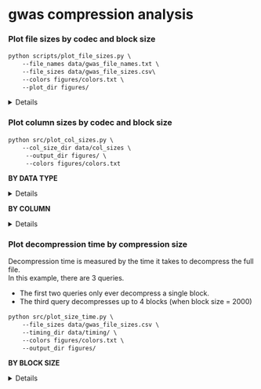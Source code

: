 # gwas compression analysis

### Plot file sizes by codec and block size
```
python scripts/plot_file_sizes.py \
    --file_names data/gwas_file_names.txt \
    --file_sizes data/gwas_file_sizes.csv\ 
    --colors figures/colors.txt \
    --plot_dir figures/
```
<details>
  
![file_sizes](figures/GCST90179150_buildGRCh37_file_sizes.png)<br>

</details>

### Plot column sizes by codec and block size
```
python src/plot_col_sizes.py \
    --col_size_dir data/col_sizes \
     --output_dir figures/ \
     --colors figures/colors.txt
```
**BY DATA TYPE**
<details>

| block size | with fastpfor                             | without fastpfor                            |
|------------|-------------------------------------------|---------------------------------------------|
| 2000       | ![2000](figures/col_sizes_2000_fpf.png)   | ![2000](figures/col_sizes_2000_nofpf.png)   |
| 5000       | ![5000](figures/col_sizes_5000_fpf.png)   | ![5000](figures/col_sizes_5000_nofpf.png)   |
| 10000      | ![10000](figures/col_sizes_10000_fpf.png) | ![10000](figures/col_sizes_10000_nofpf.png) |
| 20000      | ![20000](figures/col_sizes_20000_fpf.png) | ![20000](figures/col_sizes_20000_nofpf.png) |

</details>

**BY COLUMN**
<details>

| block size | with fastpfor                                  | without fastpfor                            |
|------------|------------------------------------------------|---------------------------------------------|
| 2000       | ![2000](figures/col_sizes_2000_fpf_column.png) | ![2000](figures/col_sizes_2000_nofpf_column.png)   |
| 5000       | ![5000](figures/col_sizes_5000_fpf_column.png)        | ![5000](figures/col_sizes_5000_nofpf_column.png)   |
| 10000      | ![10000](figures/col_sizes_10000_fpf_column.png)      | ![10000](figures/col_sizes_10000_nofpf_column.png) |
| 20000      | ![20000](figures/col_sizes_20000_fpf_column.png)      | ![20000](figures/col_sizes_20000_nofpf_column.png) |

</details>

### Plot decompression time by compression size
Decompression time is measured by the time it takes to decompress the full file.<br>
In this example, there are 3 queries.<br>
- The first two queries only ever decompress a single block.
- The third query decompresses up to 4 blocks (when block size = 2000)
```
python src/plot_size_time.py \
    --file_sizes data/gwas_file_sizes.csv \
    --timing_dir data/timing/ \
    --colors figures/colors.txt \
    --output_dir figures/
```
**BY BLOCK SIZE**
<details>

![timing_size](figures/decompression_time_vs_size_old.png)

</details>
